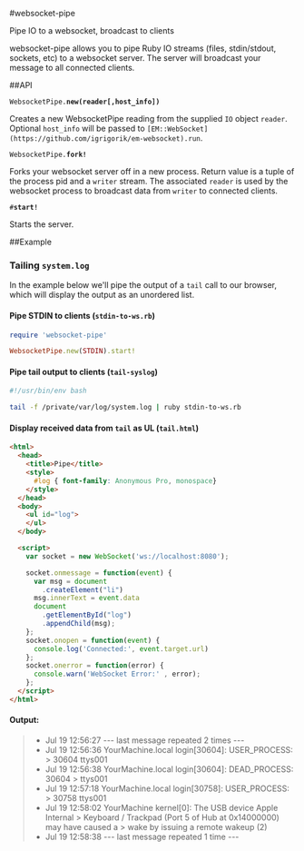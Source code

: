 #websocket-pipe

Pipe IO to a websocket, broadcast to clients

websocket-pipe allows you to pipe Ruby IO streams (files, stdin/stdout, sockets, etc) to a websocket server. The server will broadcast your message to all connected clients.

##API

`WebsocketPipe.`**`new(reader[,host_info])`**

Creates a new WebsocketPipe reading from the supplied `IO` object `reader`. Optional `host_info` will be passed to `[EM::WebSocket](https://github.com/igrigorik/em-websocket).run`.

`WebsocketPipe.`**`fork!`**

Forks your websocket server off in a new process. Return value is a tuple of the process pid and a `writer` stream. The associated `reader` is used by the websocket process to broadcast data from `writer` to connected clients.

`#`**`start!`**

Starts the server.

##Example
### Tailing `system.log`
In the example below we'll pipe the output of a `tail` call to our browser, which will display the output as an unordered list.

#### Pipe STDIN to clients (`stdin-to-ws.rb`)

```ruby
require 'websocket-pipe'

WebsocketPipe.new(STDIN).start!
```


#### Pipe tail output to clients (`tail-syslog`)

```bash
#!/usr/bin/env bash

tail -f /private/var/log/system.log | ruby stdin-to-ws.rb
```

#### Display received data from `tail` as UL (`tail.html`)

```html
<html>
  <head>
    <title>Pipe</title>
    <style>
      #log { font-family: Anonymous Pro, monospace}
    </style>
  </head>
  <body>
    <ul id="log">
    </ul>
  </body>

  <script>
    var socket = new WebSocket('ws://localhost:8080');

    socket.onmessage = function(event) {
      var msg = document
        .createElement("li")
      msg.innerText = event.data
      document
        .getElementById("log")
        .appendChild(msg);
    };
    socket.onopen = function(event) {
      console.log('Connected:', event.target.url)
    };
    socket.onerror = function(error) {
      console.warn('WebSocket Error:' , error);
    };
  </script>
</html>

```

#### Output:
> <ul>
>     <li>Jul 19 12:56:27 --- last message repeated 2 times ---<br></li>
>     <li>Jul 19 12:56:36 YourMachine.local login[30604]: USER_PROCESS: > 30604 ttys001<br></li>
>     <li>Jul 19 12:56:38 YourMachine.local login[30604]: DEAD_PROCESS: 30604 > ttys001<br></li>
>     <li>Jul 19 12:57:18 YourMachine.local login[30758]: USER_PROCESS: > 30758 ttys001<br></li>
>     <li>Jul 19 12:58:02 YourMachine kernel[0]: The USB device Apple Internal > Keyboard / Trackpad (Port 5 of Hub at 0x14000000) may have caused a > wake by issuing a remote wakeup (2)<br></li>
>     <li>Jul 19 12:58:38 --- last message repeated 1 time ---<br></li>
> </ul>
